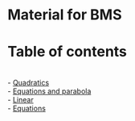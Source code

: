 # Material for BMS


# Table of contents
<!--TABLE_OF_CONTENTS_MARKER-->
<br>- [Quadratics](./topics/quadratics)<br>  - [Equations and parabola](./topics/quadratics/equations_and_parabola.md)<br>- [Linear](./topics/linear)<br>  - [Equations](./topics/linear/equations.md)
